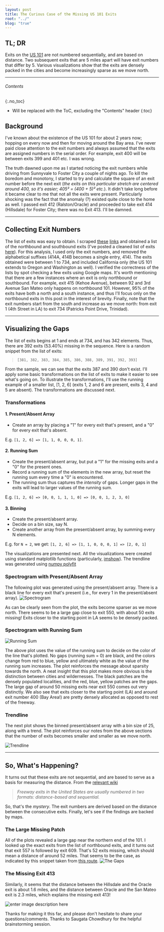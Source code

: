 ```yaml
---
layout: post
title: The Curious Case of the Missing US 101 Exits
root: "../"
blog: "true"
---
```


## TL; DR

Exits on the [US 101](https://en.wikipedia.org/wiki/U.S._Route_101) are not numbered sequentially, and are based on distance. Two subsequent exits that are 5 miles apart will have exit numbers that differ by 5.
Various visualizations show that the exits are densely packed in the cities and become increasingly sparse as we move north.

---

###### Contents
{:.no_toc}

* Will be replaced with the ToC, excluding the "Contents" header
{:toc}

## Background

I've known about the existence of the US 101 for about 2 years now; hopping on every now and then for moving around the Bay area. I've never paid close attention to the exit numbers and always assumed that the exits are assigned numbers in the serial order. For example, exit 400 will be between exits 399 and 401 etc. I was wrong.

The truth dawned upon me as I started noticing the exit numbers while driving from Sunnyvale to Foster City a couple of nights ago. To kill the boredom and monotony, I started to try and calculate the square of an exit number before the next exit (_the exits on this particular stretch are centered around 400, so it's easier; 405² = (400 + 5)² etc._). It didn't take long before it became clear to me that not all the exits were present. Particularly shocking was the fact that the anomaly (?) existed quite close to the home as well. I passed exit 412 (Ralston/Oracle) and proceeded to take exit 414 (Hillsdale) for Foster City; there was no Exit 413. I'll be damned.  

---

## Collecting Exit Numbers

The list of exits was easy to obtain. I scraped [these](https://iexitapp.com/exits/California/US%20101/North/654)  [links](https://iexitapp.com/exits/California/US%20101/South/654) and obtained a list of the northbound and southbound exits (I've posted a cleaned list of exits [here](https://gist.github.com/madaan/3523e3dfac22b1fd2b184eea5ab09175)). For this analysis, I used only the exit numbers, and removed the alphabetical suffixes (414A, 414B becomes a single entry, 414). The exits obtained were between 1 to 734, and included California only (the US 101 extends to Oregon and Washington as well). I verified the correctness of the lists by spot checking a few exits using Google maps. It's worth mentioning that there are a few instances where an exit is only northbound or southbound. For example, exit 415 (Kehoe Avenue), between 92 and 3rd Avenue San Mateo only happens on northbound 101. However, 95% of the exits have both a north and a south instance, and thus I'll focus only on the northbound exits in this post in the interest of brevity. Finally, note that the exit numbers start from the south and increase as we move north: from exit 1  (4th Street in LA) to exit 734 (Patricks Point Drive, Trinidad).
 
---
## Visualizing the Gaps

The list of exits begins at 1 and ends at 734, and has 342 elements. Thus, there are 392 exits (53.40%) missing in the sequence. Here is a random snippet from the list of exits:

> `[381, 382, 383, 384, 385, 386, 388, 389, 391, 392, 393]` 

From the sample, we can see that the exits 387 and 390 don't exist.
I'll apply some basic transformations on the list of exits to make it easier to see what's going on. To illustrate the transformations, I'll use the running example of a smaller list, [1, 2, 6] (exits 1, 2 and 6 are present, exits 3, 4 and 5 are absent). The transformations are discussed next.

### Transformations 

#### 1. Present/Absent Array

- Create an array by placing a "1" for every exit that's present, and a "0" for every exit that's absent. 

E.g. `[1, 2, 6] => [1, 1, 0, 0, 0, 1]`. 


#### 2. Running Sum

- Create the present/absent array, but put a "1" for the missing exits and a "0" for the present ones.
- Record a running sum of the elements in the new array, but reset the running sum every time a "0" is encountered.
- The running sum thus captures the _intensity_ of gaps. Longer gaps in the exits will lead to larger values of the running sum.

E.g.  `[1, 2, 6] => [0, 0, 1, 1, 1, 0] => [0, 0, 1, 2, 3, 0]`


#### 3. Binning
- Create the present/absent array.
- Decide on a bin size, say N.
- Create another array from the present/absent array, by summing every N elements.

E.g. for `N = 2`, we get:
 `[1, 2, 6] => [1, 1, 0, 0, 0, 1] => [2, 0, 1]`
 

The visualizations are presented next. All the visualizations were created using standard matplotlib functions (particularly, [imshow](https://matplotlib.org/api/_as_gen/matplotlib.pyplot.imshow.html?highlight=matplotlib%20pyplot%20imshow#matplotlib.pyplot.imshow)). The trendline was generated using [numpy polyfit](https://docs.scipy.org/doc/numpy/reference/generated/numpy.polyfit.html)

### Spectrogram  with Present/Absent Array
The following plot was generated using the present/absent array. There is a black line for every exit that's present (i.e., for every 1 in the present/absent array).
![Spectrogram](https://i.imgur.com/417NwQc.png)


As can be clearly seen from the plot, the exits become sparser as we move north. There seems to be a large gap close to exit 550, with about 50 exits missing! Exits closer to the starting point in LA seems to be densely packed.

### Spectrogram  with Running Sum

![Running Sum](https://i.imgur.com/CTwmH5c.png)

The above plot uses the value of the running sum to decide on the color of the line that's plotted. No gaps (running sum = 0) are black, and the colors change from red to blue, yellow and ultimately white as the value of the running sum increases. The plot reinforces the message about sparsity towards the north. 
A neat insight that this plot makes more obvious is the distinction between cities and wildernesses. The black patches are the densely populated localities, and the red, blue, yellow patches are the gaps. The large gap of around 50 missing exits near exit 550 comes out very distinctly. We also see that exits closer to the starting point (LA) and around exit number 400 (Bay Area!) are pretty densely allocated as opposed to rest of the freeway. 	

### Trendline
The next plot shows the binned present/absent array with a bin size of 25, along with a trend. The plot reinforces our notes from the above sections that the number of exits becomes smaller and smaller as we move north.

![Trendline](https://i.imgur.com/Zap7gFC.png)


---

## So, What's Happening?
It turns out that these exits are not sequential, and are based to serve as a basis for measuring the distance. From the [relevant wiki](https://en.wikipedia.org/wiki/Exit_numbers_in_the_United_States)  
> _Freeway exits in the United States are usually numbered in two formats: distance-based and sequential._

So, that's the _mystery_. The exit numbers are derived based on the distance between the consecutive exits. Finally, let's see if the findings are backed by maps.

### The Large Missing Patch

All of the plots revealed a large gap near the northern end of the 101. I looked up the exact exits from the list of northbound exits, and it turns out that exit 557 is followed by exit 609. That's 52 exits missing, which should mean a distance of around 52 miles. That seems to be the case, as indicated by this snippet taken from [this route](https://www.google.com/maps/dir/37.5269594,-122.2707093/37.5530477,-122.295662/@37.5394901,-122.2979977,14.2z/data=!4m2!4m1!3e0).
![The Gaps](https://i.imgur.com/xJ5DZtw.png)


### The Missing Exit 413

Similarly, it seems that the distance between the Hillsdale and the Oracle exit is about 1.6 miles, and the distance between Oracle and the San Mateo exit is 2.3 miles, which explains the missing exit 413!

![enter image description here](https://i.imgur.com/GwSHW62.png)





Thanks for making it this far, and please don't hesitate to share your questions/comments. Thanks to Saugata Chowdhury for the helpful brainstorming session.
